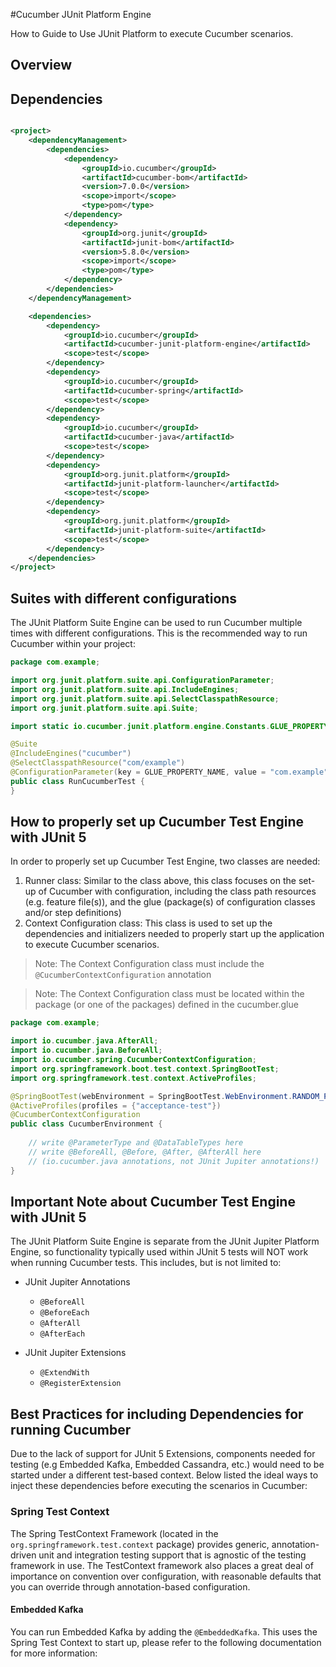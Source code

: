 #Cucumber JUnit Platform Engine

How to Guide to Use JUnit Platform to execute Cucumber scenarios.

## Overview


## Dependencies

```xml

<project>
    <dependencyManagement>
        <dependencies>
            <dependency>
                <groupId>io.cucumber</groupId>
                <artifactId>cucumber-bom</artifactId>
                <version>7.0.0</version>
                <scope>import</scope>
                <type>pom</type>
            </dependency>
            <dependency>
                <groupId>org.junit</groupId>
                <artifactId>junit-bom</artifactId>
                <version>5.8.0</version>
                <scope>import</scope>
                <type>pom</type>
            </dependency>
        </dependencies>
    </dependencyManagement>

    <dependencies>
        <dependency>
            <groupId>io.cucumber</groupId>
            <artifactId>cucumber-junit-platform-engine</artifactId>
            <scope>test</scope>
        </dependency>
        <dependency>
            <groupId>io.cucumber</groupId>
            <artifactId>cucumber-spring</artifactId>
            <scope>test</scope>
        </dependency>
        <dependency>
            <groupId>io.cucumber</groupId>
            <artifactId>cucumber-java</artifactId>
            <scope>test</scope>
        </dependency>
        <dependency>
            <groupId>org.junit.platform</groupId>
            <artifactId>junit-platform-launcher</artifactId>
            <scope>test</scope>
        </dependency>
        <dependency>
            <groupId>org.junit.platform</groupId>
            <artifactId>junit-platform-suite</artifactId>
            <scope>test</scope>
        </dependency>
    </dependencies>
</project>
```

## Suites with different configurations

The JUnit Platform Suite Engine can be used to run Cucumber multiple times with different configurations. This is the recommended way to run Cucumber within
your project:

```java
package com.example;

import org.junit.platform.suite.api.ConfigurationParameter;
import org.junit.platform.suite.api.IncludeEngines;
import org.junit.platform.suite.api.SelectClasspathResource;
import org.junit.platform.suite.api.Suite;

import static io.cucumber.junit.platform.engine.Constants.GLUE_PROPERTY_NAME;

@Suite
@IncludeEngines("cucumber")
@SelectClasspathResource("com/example")
@ConfigurationParameter(key = GLUE_PROPERTY_NAME, value = "com.example")
public class RunCucumberTest {
}
```

## How to properly set up Cucumber Test Engine with JUnit 5
In order to properly set up Cucumber Test Engine, two classes are needed:
1) Runner class: Similar to the class above, this class focuses on the set-up of Cucumber with configuration, including the class path resources (e.g. feature file(s)), and the glue (package(s) of configuration classes and/or step definitions)
2) Context Configuration class: This class is used to set up the dependencies and initializers needed to properly start up the application to execute Cucumber scenarios.
> Note: The Context Configuration class must include the `@CucumberContextConfiguration` annotation

> Note: The Context Configuration class must be located within the package (or one of the packages) defined in the cucumber.glue

```java
package com.example;

import io.cucumber.java.AfterAll;
import io.cucumber.java.BeforeAll;
import io.cucumber.spring.CucumberContextConfiguration;
import org.springframework.boot.test.context.SpringBootTest;
import org.springframework.test.context.ActiveProfiles;

@SpringBootTest(webEnvironment = SpringBootTest.WebEnvironment.RANDOM_PORT)
@ActiveProfiles(profiles = {"acceptance-test"})
@CucumberContextConfiguration
public class CucumberEnvironment {
    
    // write @ParameterType and @DataTableTypes here
    // write @BeforeAll, @Before, @After, @AfterAll here 
    // (io.cucumber.java annotations, not JUnit Jupiter annotations!)
}
```



## Important Note about Cucumber Test Engine with JUnit 5
The JUnit Platform Suite Engine is separate from the JUnit Jupiter Platform Engine, so functionality typically used within JUnit 5 tests will NOT work\
when running Cucumber tests. This includes, but is not limited to:
* JUnit Jupiter Annotations
  * `@BeforeAll`
  * `@BeforeEach`
  * `@AfterAll`
  * `@AfterEach`

* JUnit Jupiter Extensions
  * `@ExtendWith`
  * `@RegisterExtension`

## Best Practices for including Dependencies for running Cucumber
Due to the lack of support for JUnit 5 Extensions, components needed for testing (e.g Embedded Kafka, Embedded Cassandra, etc.) would need to be started under a different test-based context.
Below listed the ideal ways to inject these dependencies before executing the scenarios in Cucumber:

### Spring Test Context
The Spring TestContext Framework (located in the `org.springframework.test.context` package) provides generic, annotation-driven unit 
and integration testing support that is agnostic of the testing framework in use. 
The TestContext framework also places a great deal of importance on convention over configuration, with reasonable defaults that you can 
override through annotation-based configuration.

#### Embedded Kafka
You can run Embedded Kafka by adding the `@EmbeddedKafka`. This uses the Spring Test Context to start up, please refer to the following documentation for more information:





